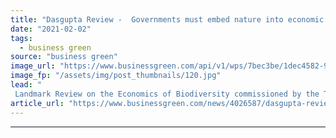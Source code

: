 ```yaml
---
title: "Dasgupta Review -  Governments must embed nature into economic decision-making or risk disaster"
date: "2021-02-02"
tags: 
  - business green
source: "business green"
image_url: "https://www.businessgreen.com/api/v1/wps/7bec3be/1dec4582-9666-40b9-ba5c-fc9d95d9a939/4/bumble-bee-iStock-180849058-185x114.jpg"
image_fp: "/assets/img/post_thumbnails/120.jpg"
lead: "
 Landmark Review on the Economics of Biodiversity commissioned by the Treasury argues for major overhaul in how economic success is measured in order to turn the tide of nature destruction ..."
article_url: "https://www.businessgreen.com/news/4026587/dasgupta-review-governments-embed-nature-economic-decision-risk-disaster"
---
```


---
